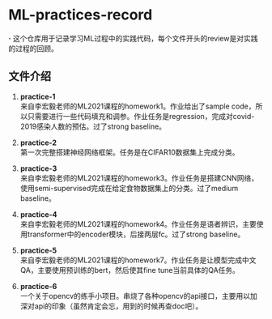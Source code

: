 # ML-practices-record

**·** 这个仓库用于记录学习ML过程中的实践代码，每个文件开头的review是对实践的过程的回顾。

## 文件介绍

1. **practice-1**  
	来自李宏毅老师的ML2021课程的homework1。作业给出了sample code，所以只需要进行一些代码填充和调参。作业任务是regression，完成对covid-2019感染人数的预估。过了strong baseline。

2. **practice-2**  
	第一次完整搭建神经网络框架。任务是在CIFAR10数据集上完成分类。

3. **practice-3**  
	来自李宏毅老师的ML2021课程的homework3。作业任务是搭建CNN网络，使用semi-supervised完成在给定食物数据集上的分类。过了medium baseline。

4. **practice-4**  
	来自李宏毅老师的ML2021课程的homework4。作业任务是语者辨识，主要使用transformer中的encoder模块，后接两层fc。过了strong baseline。

5. **practice-5**  
	来自李宏毅老师的ML2021课程的homework7。作业任务是让模型完成中文QA，主要使用预训练的bert，然后使其fine tune当前具体的QA任务。

6. **practice-6**  
	一个关于opencv的练手小项目。串烧了各种opencv的api接口，主要用以加深对api的印象（虽然肯定会忘，用到的时候再查doc吧）。